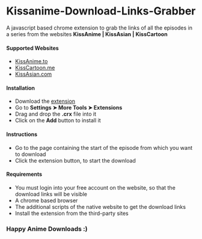 # Kissanime-Download-Links-Grabber
A javascript based chrome extension to grab the links of all the episodes in a series from the websites <b>KissAnime | KissAsian | KissCartoon</b>

<section>
  <h4>Supported Websites</h4>
  <ul>
    <li><a href="http://www.kissanime.to">KissAnime.to</a>
    <li><a href="http://www.kisscatroon.me">KissCartoon.me</a>
    <li><a href="http://www.kissasian.com">KissAsian.com</a>
  </ul>
</section>

<section> 
  <h4>Installation</h4>
  <ul>
    <li>Download the <a href="https://github.com/KarthikMAM/Kissanime-Download-Links-Grabber/releases/download/v1.0/Kissanime-Download-Links-Grabber.crx">extension</a>
    <li>Go to <b>Settings ➤ More Tools ➤ Extensions</b>
    <li>Drag and drop the <b>.crx</b> file into it
    <li>Click on the <b>Add</b> button to install it
  </ul>
</section>

<section>
  <h4>Instructions</h4>
  <ul>
    <li>Go to the page containing the start of the episode from which you want to download
    <li>Click the extension button, to start the download
  </ul>
</section>

<section>
  <h4>Requirements</h4>
  <ul>
    <li>You must login into your free account on the website, so that the download links will be visible
    <li>A chrome based browser
    <li>The additional scripts of the native website to get the download links
    <li>Install the extension from the third-party sites
  </ul>
</section>

<h3>Happy Anime Downloads :)</h3>
